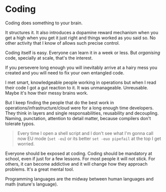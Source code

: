 # Coding

Coding does something to your brain.

It structures it. It also introduces a dopamine reward mechanism when
you get a high when you get it just right and things worked as you
said so. No other activity that I know of allows such precise control.

Coding itself is easy. Everyone can learn it in a week or less. But
_organising_ code, specially at scale, that's the interest.

If you persevere long enough you will inevitably arrive at a hairy
mess you created and you will need to fix your own entangled code.

I met smart, knowledgeable people working in operations but when I read
their code I got a gut reaction to it. It was unmanageable. Unreusable.
Maybe it's how their messy brains work.

But I keep finding the people that do the best work in
operations/infrastructure/cloud were for a long enough time developers.
They think in layers and single responsabilities, reusability and
decoupling. Naming, punctation, attention to detail matter, because
compilers don't tolerate typos.

> Every time I open a shell script and I don't see what I'm gonna
> call now EU mode (`set -eu`) or its better `set -euo pipefail` at
> the top I get worried.

Everyone should be exposed at coding. Coding should be mandatory at
school, even if just for a few lessons. For most people it will not stick.
For others, it can become addictive and it will change how they approach
problems. It's a great mental tool.

Programming languages are the midway between human languages and math
(nature's language).

